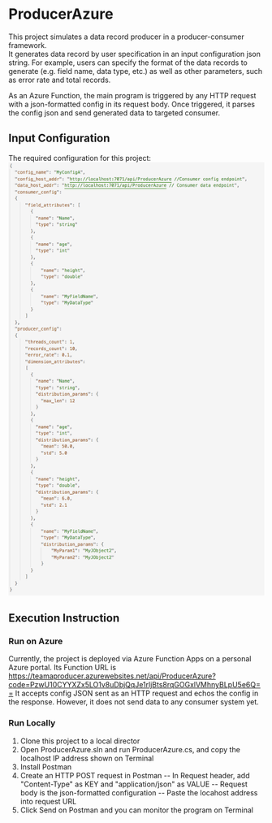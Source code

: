 # ProducerAzure
This project simulates a data record producer in a producer-consumer framework.  
It generates data record by user specification in an input configuration json string.
For example, users can specify the format of the data records to generate (e.g. field name, data type, etc.) as well as other parameters, such as error rate and total records.

As an Azure Function, the main program is triggered by any HTTP request with a json-formatted config in its request body. Once triggered, it parses the config json and send generated data to targeted consumer.


## Input Configuration
The required configuration for this project:
![alt text](https://github.com/XinchengTan/ProducerAzureFunction/blob/master/Misc/FullConfig_eg.png)


## Execution Instruction

### Run on Azure
Currently, the project is deployed via Azure Function Apps on a personal Azure portal.
Its Function URL is https://teamaproducer.azurewebsites.net/api/ProducerAzure?code=PzwU10CYYXZx5LO1v8uDbjQqJe1rljBts8rqGOGxlVMhnyBLpU5e6Q==
It accepts config JSON sent as an HTTP request and echos the config in the response. However, it does not send data to any consumer system yet.


### Run Locally
1. Clone this project to a local director
2. Open ProducerAzure.sln and run ProducerAzure.cs, and copy the localhost IP address shown on Terminal
3. Install Postman
4. Create an HTTP POST request in Postman
   -- In Request header, add "Content-Type" as KEY and "application/json" as VALUE
   -- Request body is the json-formatted configuration
   -- Paste the locahost address into request URL
5. Click Send on Postman and you can monitor the program on Terminal

